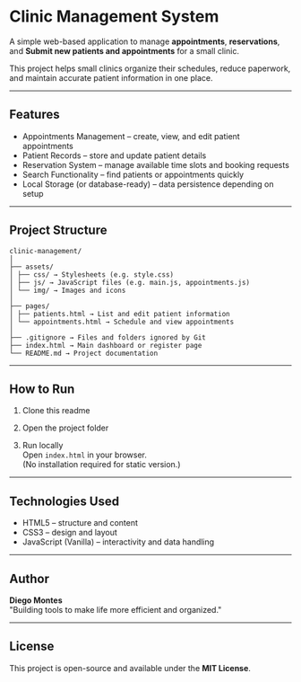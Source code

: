 # Clinic Management System

A simple web-based application to manage **appointments**, **reservations**, and **Submit new patients and appointments** for a small clinic.

This project helps small clinics organize their schedules, reduce paperwork, and maintain accurate patient information in one place.

---

## Features

- Appointments Management – create, view, and edit patient appointments  
- Patient Records – store and update patient details  
- Reservation System – manage available time slots and booking requests  
- Search Functionality – find patients or appointments quickly  
- Local Storage (or database-ready) – data persistence depending on setup  

---

## Project Structure

```
clinic-management/
│
├── assets/
│ ├── css/ → Stylesheets (e.g. style.css)
│ ├── js/ → JavaScript files (e.g. main.js, appointments.js)
│ └── img/ → Images and icons
│
├── pages/
│ ├── patients.html → List and edit patient information
│ └── appointments.html → Schedule and view appointments
│
├── .gitignore → Files and folders ignored by Git
├── index.html → Main dashboard or register page
└── README.md → Project documentation
```

---

## How to Run

1. Clone this readme

2. Open the project folder  

3. Run locally  
Open `index.html` in your browser.  
(No installation required for static version.)

---

## Technologies Used

- HTML5 – structure and content  
- CSS3 – design and layout  
- JavaScript (Vanilla) – interactivity and data handling  

---

## Author

**Diego Montes**  
"Building tools to make life more efficient and organized."

---

## License

This project is open-source and available under the **MIT License**.
